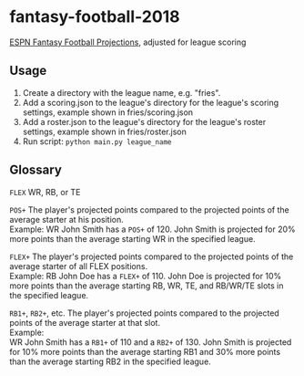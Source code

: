 # fantasy-football-2018
[ESPN Fantasy Football Projections](http://games.espn.com/ffl/tools/projections?&startIndex=40), adjusted for league scoring

## Usage
1. Create a directory with the league name, e.g. "fries".
2. Add a scoring.json to the league's directory for the league's scoring settings, example shown in fries/scoring.json
3. Add a roster.json to the league's directory for the league's roster settings, example shown in fries/roster.json
3. Run script:
`python main.py league_name`

## Glossary
`FLEX` 
WR, RB, or TE

`POS+` 
The player's projected points compared to the projected points of the average starter at his position.  
Example:
  WR John Smith has a `POS+` of 120. John Smith is projected for 20% more points than the average starting WR in the specified league.
 
 `FLEX+` 
The player's projected points compared to the projected points of the average starter of all FLEX positions.  
Example:
  RB John Doe has a `FLEX+` of 110. John Doe is projected for 10% more points than the average starting RB, WR, TE, and RB/WR/TE slots in the specified league.
  
`RB1+`, `RB2+`, etc.
The player's projected points compared to the projected points of the average starter at that slot.  
Example:  
  WR John Smith has a `RB1+` of 110 and a `RB2+` of 130. John Smith is projected for 10% more points than the average starting RB1 and 30% more points than the average starting RB2 in the specified league.
